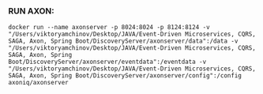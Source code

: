 ### RUN AXON:
```docker run --name axonserver -p 8024:8024 -p 8124:8124 -v "/Users/viktoryamchinov/Desktop/JAVA/Event-Driven Microservices, CQRS, SAGA, Axon, Spring Boot/DiscoveryServer/axonserver/data":/data -v "/Users/viktoryamchinov/Desktop/JAVA/Event-Driven Microservices, CQRS, SAGA, Axon, Spring Boot/DiscoveryServer/axonserver/eventdata":/eventdata -v "/Users/viktoryamchinov/Desktop/JAVA/Event-Driven Microservices, CQRS, SAGA, Axon, Spring Boot/DiscoveryServer/axonserver/config":/config axoniq/axonserver```